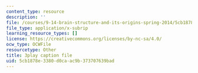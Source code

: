 ```yaml
---
content_type: resource
description: ''
file: /courses/9-14-brain-structure-and-its-origins-spring-2014/5cb1878e3380d0caac9b373707639bad_555133.srt
file_type: application/x-subrip
learning_resource_types: []
license: https://creativecommons.org/licenses/by-nc-sa/4.0/
ocw_type: OCWFile
resourcetype: Other
title: 3play caption file
uid: 5cb1878e-3380-d0ca-ac9b-373707639bad
---
```

